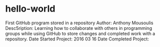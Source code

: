 # hello-world
First GitHub program stored in a repository
Author: Anthony Mousoulis
Desc5ription: Learning how to collaborate with others in programming groups while using GitHub 
              to store changes and completed work with a repository.
Date Started Project: 2016 03 16
Date Completed Project:
